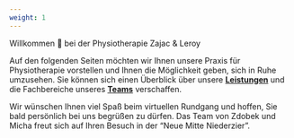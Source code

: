 ```yaml
---
weight: 1
---
```


Willkommen 👋 bei der Physiotherapie Zajac & Leroy

Auf den folgenden Seiten möchten wir Ihnen unsere Praxis für Physiotherapie vorstellen und Ihnen die Möglichkeit geben, sich in Ruhe umzusehen. Sie können sich einen Überblick über unsere [**Leistungen**](/leistungen/) und die Fachbereiche unseres [**Teams**](/team/) verschaffen.

Wir wünschen Ihnen viel Spaß beim virtuellen Rundgang und hoffen, Sie bald persönlich bei uns begrüßen zu dürfen. Das Team von Zdobek und Micha freut sich auf Ihren Besuch in der “Neue Mitte Niederzier”.
